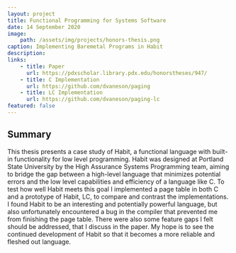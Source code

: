 ```yaml
---
layout: project
title: Functional Programming for Systems Software
date: 14 September 2020
image:
    path: /assets/img/projects/honors-thesis.png
caption: Implementing Baremetal Programs in Habit
description:
links:
    - title: Paper
      url: https://pdxscholar.library.pdx.edu/honorstheses/947/
    - title: C Implementation
      url: https://github.com/dvaneson/paging
    - title: LC Implementation
      url: https://github.com/dvaneson/paging-lc
featured: false
---
```


## Summary

This thesis presents a case study of Habit, a functional language with built-in
functionality for low level programming. Habit was designed at Portland State
University by the High Assurance Systems Programming team, aiming to bridge the
gap between a high-level language that minimizes potential errors and the low
level capabilities and efficiency of a language like C. To test how well Habit
meets this goal I implemented a page table in both C and a prototype of Habit,
LC, to compare and contrast the implementations. I found Habit to be an
interesting and potentially powerful language, but also unfortunately
encountered a bug in the compiler that prevented me from finishing the page
table. There were also some feature gaps I felt should be addressed, that I
discuss in the paper. My hope is to see the continued development of Habit so
that it becomes a more reliable and fleshed out language.
